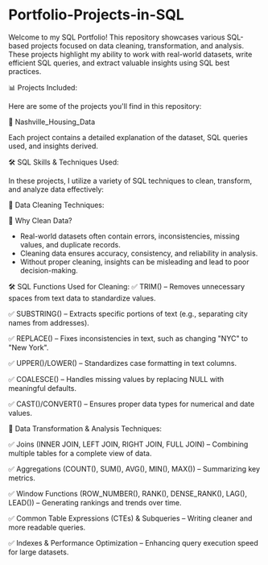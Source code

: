 # Portfolio-Projects-in-SQL

Welcome to my SQL Portfolio! This repository showcases various SQL-based projects focused on data cleaning, transformation, and analysis. These projects highlight my ability to work with real-world datasets, write efficient SQL queries, and extract valuable insights using SQL best practices.

📊 Projects Included:

Here are some of the projects you'll find in this repository:

🔹 Nashville_Housing_Data

Each project contains a detailed explanation of the dataset, SQL queries used, and insights derived.

🛠️ SQL Skills & Techniques Used:

In these projects, I utilize a variety of SQL techniques to clean, transform, and analyze data effectively:

📌 Data Cleaning Techniques:

🛑 Why Clean Data?

- Real-world datasets often contain errors, inconsistencies, missing values, and duplicate records.
- Cleaning data ensures accuracy, consistency, and reliability in analysis.
- Without proper cleaning, insights can be misleading and lead to poor decision-making.

🛠 SQL Functions Used for Cleaning:
✅ TRIM() – Removes unnecessary spaces from text data to standardize values.

✅ SUBSTRING() – Extracts specific portions of text (e.g., separating city names from addresses).

✅ REPLACE() – Fixes inconsistencies in text, such as changing "NYC" to "New York".

✅ UPPER()/LOWER() – Standardizes case formatting in text columns.

✅ COALESCE() – Handles missing values by replacing NULL with meaningful defaults.

✅ CAST()/CONVERT() – Ensures proper data types for numerical and date values.

📌 Data Transformation & Analysis Techniques:

✅ Joins (INNER JOIN, LEFT JOIN, RIGHT JOIN, FULL JOIN) – Combining multiple tables for a complete view of data.

✅ Aggregations (COUNT(), SUM(), AVG(), MIN(), MAX()) – Summarizing key metrics.

✅ Window Functions (ROW_NUMBER(), RANK(), DENSE_RANK(), LAG(), LEAD()) – Generating rankings and trends over time.

✅ Common Table Expressions (CTEs) & Subqueries – Writing cleaner and more readable queries.

✅ Indexes & Performance Optimization – Enhancing query execution speed for large datasets.
